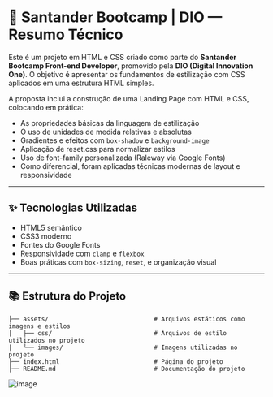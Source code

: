 # 🧠 Santander Bootcamp | DIO — Resumo Técnico

Este é um projeto em HTML e CSS criado como parte do **Santander Bootcamp Front-end Developer**, promovido pela **DIO (Digital Innovation One)**.
O objetivo é apresentar os fundamentos de estilização com CSS aplicados em uma estrutura HTML simples.

A proposta inclui a construção de uma Landing Page com HTML e CSS, colocando em prática:

- As propriedades básicas da linguagem de estilização
- O uso de unidades de medida relativas e absolutas
- Gradientes e efeitos com `box-shadow` e `background-image`
- Aplicação de reset.css para normalizar estilos
- Uso de font-family personalizada (Raleway via Google Fonts)
- Como diferencial, foram aplicadas técnicas modernas de layout e responsividade

---

## ✨ Tecnologias Utilizadas

- HTML5 semântico
- CSS3 moderno
- Fontes do Google Fonts
- Responsividade com `clamp` e `flexbox`
- Boas práticas com `box-sizing`, `reset`, e organização visual

---

## 📚 Estrutura do Projeto
```
├── assets/                             # Arquivos estáticos como imagens e estilos
|   ├── css/                            # Arquivos de estilo utilizados no projeto
|   └── images/                         # Imagens utilizadas no projeto
├── index.html                          # Página do projeto
├── README.md                           # Documentação do projeto
```


![image](https://user-images.githubusercontent.com/55519539/183538055-6cce606c-7d1d-4d15-a4be-ffeb5b37c956.png)
